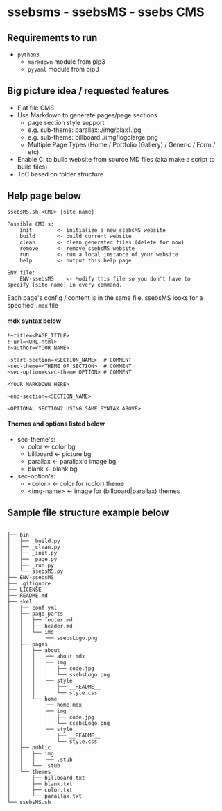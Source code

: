 # ssebsms - ssebsMS - ssebs CMS

## Requirements to run
- `python3`
    - `markdown` module from pip3
    - `pyyaml` module from pip3


## Big picture idea / requested features
- Flat file CMS
- Use Markdown to generate pages/page sections
    - page section style support 
    - e.g. sub-theme: parallax:./img/plax1.jpg
    - e.g. sub-theme: billboard:./img/logolarge.png
    - Multiple Page Types (Home / Portfolio (Gallery) / Generic / Form / etc) 
- Enable CI to build website from source MD files (aka make a script to build files)
- ToC based on folder structure

## Help page below
```
ssebsMS.sh <CMD> [site-name]

Possible CMD's:
    init        <- initialize a new ssebsMS website
    build       <- build current website
    clean       <- clean generated files (delete for now)
    remove      <- remove ssebsMS website
    run         <- run a local instance of your website
    help        <- output this help page

ENV file:
    ENV-ssebsMS    <- Modify this file so you don't have to
specify [site-name] in every command.

```

Each page's config / content is in the same file. ssebsMS looks for a specified `.mdx` file

#### mdx syntax below

```
!~title=<PAGE_TITLE>
!~url=<URL.html>
!~author=<YOUR NAME>

~start-section=<SECTION_NAME>  # COMMENT
~sec-theme=<THEME OF SECTION>  # COMMENT
~sec-option=<sec-theme OPTION> # COMMENT

<YOUR MARKDOWN HERE>

~end-section=<SECTION_NAME>

<OPTIONAL SECTION2 USING SAME SYNTAX ABOVE>
```

#### Themes and options listed below
- sec-theme's:
    - color       \<- color bg
    - billboard   \<- picture bg
    - parallax    \<- parallax'd image bg
    - blank       \<- blank bg
- sec-option's:
    - \<color\>     \<- color for (color) theme
    - \<img-name\>  \<- image for (billboard|parallax) themes 

## Sample file structure example below
```
.
├── bin
│   ├── _build.py
│   ├── _clean.py
│   ├── _init.py
│   ├── _page.py
│   ├── _run.py
│   └── ssebsMS.py
├── ENV-ssebsMS
├── .gitignore
├── LICENSE
├── README.md
├── skel
│   ├── conf.yml
│   ├── page-parts
│   │   ├── footer.md
│   │   ├── header.md
│   │   └── img
│   │       └── ssebsLogo.png
│   ├── pages
│   │   ├── about
│   │   │   ├── about.mdx
│   │   │   ├── img
│   │   │   │   ├── code.jpg
│   │   │   │   └── ssebsLogo.png
│   │   │   └── style
│   │   │       ├── __README__
│   │   │       └── style.css
│   │   └── home
│   │       ├── home.mdx
│   │       ├── img
│   │       │   ├── code.jpg
│   │       │   └── ssebsLogo.png
│   │       └── style
│   │           ├── __README__
│   │           └── style.css
│   ├── public
│   │   ├── img
│   │   │   └── .stub
│   │   └── .stub
│   └── themes
│       ├── billboard.txt
│       ├── blank.txt
│       ├── color.txt
│       └── parallax.txt
└── ssebsMS.sh

```
